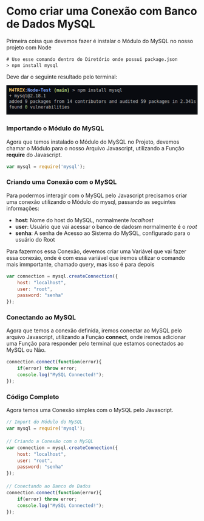 # Como criar uma Conexão com Banco de Dados MySQL

Primeira coisa que devemos fazer é instalar o Módulo do MySQL no nosso projeto com Node

```shell
# Use esse comando dentro do Diretório onde possui package.json
> npm install mysql
```

Deve dar o seguinte resultado pelo terminal:

<img src="../../Source/Images/mysql-module.png">

### Importando o Módulo do MySQL

Agora que temos instalado o Módulo do MySQL no Projeto, devemos chamar o Módulo para o nosso Arquivo Javascript, utilizando a Função **require** do Javascript.

```javascript
var mysql = require('mysql');
```

### Criando uma Conexão com o MySQL

Para podermos interagir com o MySQL pelo Javascript precisamos criar uma conexão utilizando o Módulo do mysql, passando as seguintes informações:

* **host**: Nome do host do MySQL, normalmente _localhost_
* **user**: Usuário que vai acessar o banco de dadosm normalmente é o _root_
* **senha**: A senha de Acesso ao Sistema do MySQL, configurado para o usuário do Root

Para fazermos essa Conexão, devemos criar uma Variável que vai fazer essa conexão, onde é com essa variável que iremos utilizar o comando mais immportante, chamado _query_, mas isso é para depois

```javascript
var connection = mysql.createConnection({
    host: "localhost",
    user: "root",
    password: "senha"
});
```

### Conectando ao MySQL

Agora que temos a conexão definida, iremos conectar ao MySQL pelo arquivo Javascript, utilizando a Função **connect**, onde iremos adicionar uma Função para responder pelo terminal que estamos conectados ao MySQL ou Não.

```javascript
connection.connect(function(error){
    if(error) throw error;
    console.log("MySQL Connected!");
});
```

### Código Completo

Agora temos uma Conexão simples com o MySQL pelo Javascript.

```javascript
// Import do Módulo do MySQL
var mysql = require('mysql');

// Criando a Conexão com o MySQL
var connection = mysql.createConnection({
    host: "localhost",
    user: "root",
    password: "senha"
});

// Conectando ao Banco de Dados
connection.connect(function(error){
    if(error) throw error;
    console.log("MySQL Connected!");
});
```